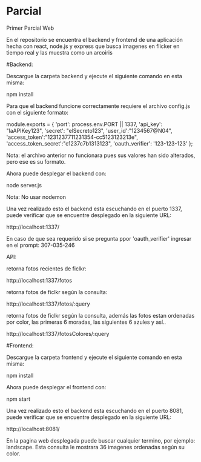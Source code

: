 # Parcial
Primer Parcial Web

En el repositorio se encuentra el backend y frontend de una aplicación hecha con react, node.js y express que busca imagenes en flicker en tiempo real y las muestra como un arcoiris

#Backend:

Descargue la carpeta backend y ejecute el siguiente comando en esta misma:

npm install

Para que el backend funcione correctamente requiere el archivo config.js con el siguiente formato:

module.exports = {
  'port': process.env.PORT || 1337,
  'api_key': "laAPIKey123",
  'secret': "elSecreto123",
  'user_id':"1234567@N04",
  'access_token':"1231237711231354-cc5123123213e",
  'access_token_secret':"c1237c7b1313123",
  'oauth_verifier': '123-123-123'
};

Nota: el archivo anterior no funcionara pues sus valores han sido alterados, pero ese es su formato.

Ahora puede desplegar el backend con:

node server.js

Nota: No usar nodemon

Una vez realizado esto el backend esta escuchando en el puerto 1337, puede verificar que se encuentre desplegado en la siguiente URL:

http://localhost:1337/

En caso de que sea requerido si se pregunta ppor 'oauth_verifier' ingresar en el prompt: 307-035-246

API:

retorna fotos recientes de ficlkr:

http://localhost:1337/fotos                                   

retorna fotos de ficlkr según la consulta:

http://localhost:1337/fotos/:query              

retorna fotos de ficlkr según la consulta, además las fotos estan ordenadas por color, las primeras 6 moradas, las siguientes 6 azules y así..

http://localhost:1337/fotosColores/:query       

#Frontend:

Descargue la carpeta frontend y ejecute el siguiente comando en esta misma:

npm install

Ahora puede desplegar el frontend con:

npm start

Una vez realizado esto el backend esta escuchando en el puerto 8081, puede verificar que se encuentre desplegado en la siguiente URL:

http://localhost:8081/

En la pagina web desplegada puede buscar cualquier termino, por ejemplo: landscape. Esta consulta le mostrara 36 imagenes ordenadas según su color.
